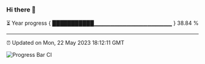 ### Hi there 👋

⏳ Year progress { ███████████▁▁▁▁▁▁▁▁▁▁▁▁▁▁▁▁▁▁▁ } 38.84 %

---

⏰ Updated on Mon, 22 May 2023 18:12:11 GMT

![Progress Bar CI](https://github.com/liununu/liununu/workflows/Progress%20Bar%20CI/badge.svg)

